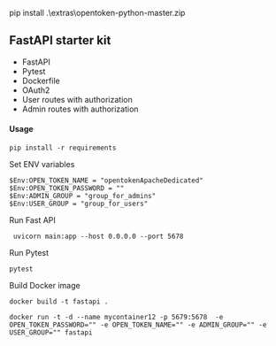 pip install .\extras\opentoken-python-master.zip

## FastAPI starter kit

- FastAPI
- Pytest
- Dockerfile
- OAuth2
- User routes with authorization
- Admin routes with authorization



#### Usage
```
pip install -r requirements
```
Set ENV variables
```
$Env:OPEN_TOKEN_NAME = "opentokenApacheDedicated"
$Env:OPEN_TOKEN_PASSWORD = ""
$Env:ADMIN_GROUP = "group_for_admins"
$Env:USER_GROUP = "group_for_users"
```
Run Fast API
```
 uvicorn main:app --host 0.0.0.0 --port 5678
```
Run Pytest
```
pytest
```
Build Docker image
```
docker build -t fastapi .

docker run -t -d --name mycontainer12 -p 5679:5678  -e OPEN_TOKEN_PASSWORD="" -e OPEN_TOKEN_NAME="" -e ADMIN_GROUP="" -e USER_GROUP="" fastapi
```